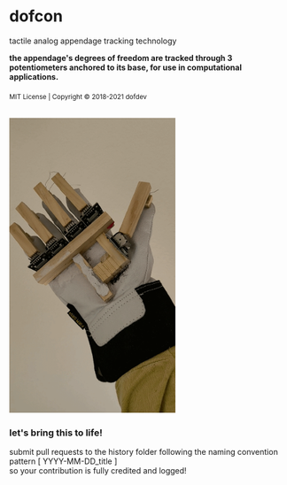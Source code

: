 # dofcon
tactile analog appendage tracking technology

<b>the appendage's degrees of freedom are tracked through 3 potentiometers anchored to its base, for use in computational applications.</b>

<sub>MIT License | Copyright © 2018-2021 dofdev</sub>

<br>

<img src="https://github.com/dofdev/dofcon/blob/main/history/2021-4-19_dofcon.gif" width="300px">

<br>

<h3>let's bring this to life!</h3>

submit pull requests to the history folder following the naming convention pattern [ YYYY-MM-DD_title ]
<br>so your contribution is fully credited and logged!
